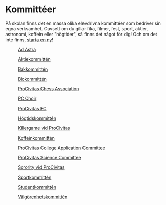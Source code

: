  <h1>Kommittéer</h1>

På skolan finns det en massa olika elevdrivna kommittéer som bedriver sin egna verksamhet. Oavsett om du gillar fika, filmer, fest, sport, aktier, astronomi, koffein eller "högtider", så finns det något för dig! Och om det inte finns, [starta en ny](/startakommitte/)!

<div class="grid">
  <a href="" class="grida">
    <figure>
      <img src="/assets/kommitteer/adastra.PNG" alt="">
      <figcaption>Ad Astra</figcaption>
    </figure>
  </a>

  <a href="" class="grida">
    <figure>
      <img src="/assets/kommitteer/aktie.PNG" alt="">
      <figcaption>Aktiekommittén</figcaption>
    </figure>
  </a>

  <a href="" class="grida">
    <figure>
      <img src="/assets/kommitteer/bak.PNG" alt="">
      <figcaption>Bakkommittén</figcaption>
    </figure>
  </a>

  <a href="" class="grida">
    <figure>
      <img src="/assets/kommitteer/bio.PNG" alt="">
      <figcaption>Biokommittén</figcaption>
    </figure>
  </a>

  <a href="" class="grida">
    <figure>
      <img src="/assets/kommitteer/chess.PNG" alt="">
      <figcaption>ProCivitas Chess Association</figcaption>
    </figure>
  </a>

  <a href="" class="grida">
    <figure>
      <img src="/assets/kommitteer/choir.PNG" alt="">
      <figcaption>PC Choir</figcaption>
    </figure>
  </a>

  <a href="" class="grida">
    <figure>
      <img src="/assets/kommitteer/fc.PNG" alt="">
      <figcaption>ProCivitas FC</figcaption>
    </figure>
  </a>

  <a href="" class="grida">
    <figure>
      <img src="/assets/kommitteer/hogtid.PNG" alt="">
      <figcaption>Högtidskommittén</figcaption>
    </figure>
  </a>

  <a href="" class="grida">
    <figure>
      <img src="/assets/kommitteer/killer.PNG" alt="">
      <figcaption>Killergame vid ProCivitas</figcaption>
    </figure>
  </a>

  <a href="" class="grida">
    <figure>
      <img src="/assets/kommitteer/koffein.PNG" alt="">
      <figcaption>Koffeinkommittén</figcaption>
    </figure>
  </a>

  <a href="" class="grida">
    <figure>
      <img src="/assets/kommitteer/pccac.PNG" alt="">
      <figcaption>ProCivitas College Application Committee</figcaption>
    </figure>
  </a>

  <a href="" class="grida">
    <figure>
      <img src="/assets/kommitteer/science.PNG" alt="">
      <figcaption>ProCivitas Science Committee</figcaption>
    </figure>
  </a>

  <a href="" class="grida">
    <figure>
      <img src="/assets/kommitteer/sorority.PNG" alt="">
      <figcaption>Sorority vid ProCivitas</figcaption>
    </figure>
  </a>

  <a href="" class="grida">
    <figure>
      <img src="/assets/kommitteer/sport.PNG" alt="">
      <figcaption>Sportkommittén</figcaption>
    </figure>
  </a>

  <a href="" class="grida">
    <figure>
      <img src="/assets/kommitteer/student.PNG" alt="">
      <figcaption>Studentkommittén</figcaption>
    </figure>
  </a>

  <a href="" class="grida">
    <figure>
      <img src="/assets/kommitteer/vkvp.PNG" alt="">
      <figcaption>Välgörenhetskommittén</figcaption>
    </figure>
  </a>


</div>